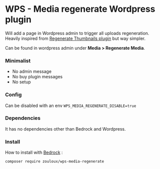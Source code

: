 # WPS - Media regenerate Wordpress plugin

Will add a page in Wordpress admin to trigger all uploads regeneration.
Heavily inspired from [Regenerate Thumbnails plugin](https://wordpress.org/plugins/regenerate-thumbnails/) but way simpler.  

Can be found in wordpress admin under **Media > Regenerate Media**.

### Minimalist
- No admin message
- No buy plugin messages
- No setup

### Config
Can be disabled with an env `WPS_MEDIA_REGENERATE_DISABLE=true`

### Dependencies
It has no dependencies other than Bedrock and Wordpress.

### Install

How to install with [Bedrock](https://roots.io/bedrock/) :

```bash
composer require zouloux/wps-media-regenerate
```
